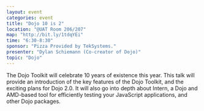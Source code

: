 ```yaml
---
layout: event
categories: event
title: "Dojo 10 is 2"
location: "@UAT Room 206/207"
map: "http://bit.ly/1tdqYEi"
time: "6:30-8:30"
sponsor: "Pizza Provided by TekSystems."
presenter: "Dylan Schiemann (Co-creator of Dojo)"
topic: "Dojo"
---
```


The Dojo Toolkit will celebrate 10 years of existence this year. This talk will provide an introduction of the key features of the Dojo Toolkit, and the exciting plans for Dojo 2.0. It will also go into depth about Intern, a Dojo and AMD-based tool for efficiently testing your JavaScript applications, and other Dojo packages.